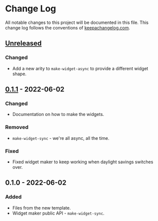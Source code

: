 # Change Log
All notable changes to this project will be documented in this file. This change log follows the conventions of [keepachangelog.com](http://keepachangelog.com/).

## [Unreleased]
### Changed
- Add a new arity to `make-widget-async` to provide a different widget shape.

## [0.1.1] - 2022-06-02
### Changed
- Documentation on how to make the widgets.

### Removed
- `make-widget-sync` - we're all async, all the time.

### Fixed
- Fixed widget maker to keep working when daylight savings switches over.

## 0.1.0 - 2022-06-02
### Added
- Files from the new template.
- Widget maker public API - `make-widget-sync`.

[Unreleased]: https://github.com/your-name/trials/compare/0.1.1...HEAD
[0.1.1]: https://github.com/your-name/trials/compare/0.1.0...0.1.1
